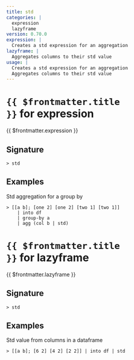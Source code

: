 ```yaml
---
title: std
categories: |
  expression
  lazyframe
version: 0.70.0
expression: |
  Creates a std expression for an aggregation
lazyframe: |
  Aggregates columns to their std value
usage: |
  Creates a std expression for an aggregation
  Aggregates columns to their std value
---
```


# <code>{{ $frontmatter.title }}</code> for expression

<div class='command-title'>{{ $frontmatter.expression }}</div>

## Signature

```> std ```

## Examples

Std aggregation for a group by
```shell
> [[a b]; [one 2] [one 2] [two 1] [two 1]]
    | into df
    | group-by a
    | agg (col b | std)
```

# <code>{{ $frontmatter.title }}</code> for lazyframe

<div class='command-title'>{{ $frontmatter.lazyframe }}</div>

## Signature

```> std ```

## Examples

Std value from columns in a dataframe
```shell
> [[a b]; [6 2] [4 2] [2 2]] | into df | std
```
